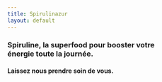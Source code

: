 ```yaml
---
title: Spirulinazur
layout: default
---
```



<h3> Spiruline, la superfood pour booster votre <br> énergie toute la journée. </h3>

<h4>  Laissez nous prendre soin de vous. </h4>




<!--
You can use HTML elements in Markdown, such as the comment element, and they won't be affected by a markdown parser. However, if you create an HTML element in your markdown file, you cannot use markdown syntax within that element's contents.
-->
